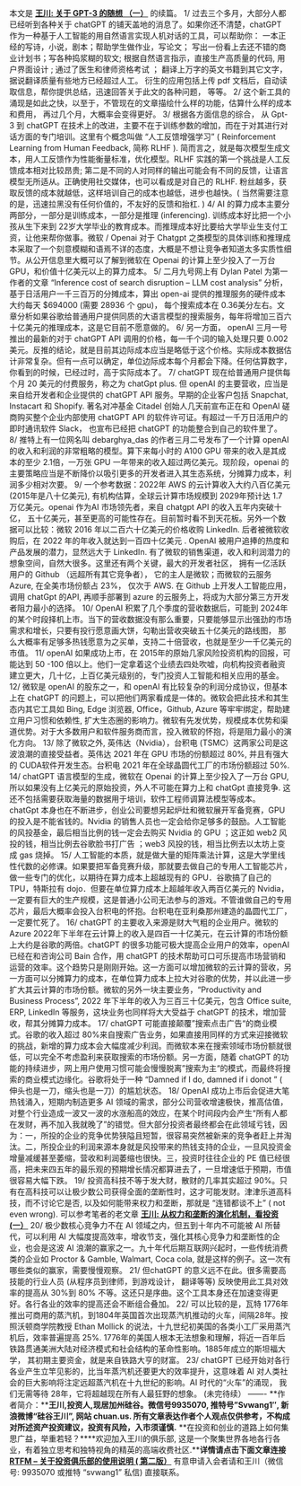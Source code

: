 本文是 [**王川: 关于 GPT-3 的随想 （一）**](https://chuan.us/archives/<https:/chuan.us/archives/155>) 的续篇。
1/ 过去三个多月，大部分人都已经听到各种关于 chatGPT 的铺天盖地的消息了。如果你还不清楚，chatGPT 作为一种基于人工智能的用自然语言实现人机对话的工具，可以帮助你：
一本正经的写诗，小说，剧本；帮助学生做作业，写论文； 写出一份看上去还不错的商业计划书；写各种捣浆糊的软文; 根据自然语言指示，直接生产高质量的代码, 用户界面设计 ; 通过了医生和律师资格考试 ； 翻译上万字的英文书籍到其它文字，据说翻译质量有些地方已经超过人工。
衍生的应用包括上传 pdf 文档后，自动读取信息，帮你提供总结，迅速回答关于此文的各种问题， 等等。
2/ 这个新工具的涌现是如此之快，以至于，不管现在的文章描绘什么样的功能，估算什么样的成本和费用， 再过几个月，大概率会变得更好。
3/ 根据各方面信息的综合， 从 Gpt-3 到 chatGPT 在技术上的改进，主要不在于训练参数的增加，而在于对其进行对话方面的专门培训。这里有个概念叫做 “人工反馈增强学习” ( Reinforcement Learning from Human Feedback, 简称 RLHF ). 简而言之，就是每次模型生成文本，用人工反馈作为性能衡量标准，优化模型。RLHF 实践的第一个挑战是人工反馈成本相对比较昂贵; 第二是不同的人对同样的输出可能会有不同的反馈，让语言模型无所适从。正确使用社交媒体，也可以看成是对自己的 RLHF. 粉丝越多，获取反馈的成本就越低，这样培训自己的成本也越低，进步也越快。( 当然需要注意的是，迅速拉黑没有任何价值的，不友好的反馈和抬杠. )
4/ AI 的算力成本主要分两部分，一部分是训练成本，一部分是推理 (inferencing). 训练成本好比把一个小孩从生下来到 22岁大学毕业的教育成本。而推理成本好比要给大学毕业生支付工资，让他来帮你做事。微软 / Openai 对于 Chatgpt 之类模型的具体训练和推理成本采取了一个刻意模糊和语焉不详的态度，大概是不想让竞争者知道太多实质性细节。从公开信息里大概可以了解到微软在 Openai 的计算上至少投入了一万台 GPU，和价值十亿美元以上的算力成本。
5/ 二月九号网上有 Dylan Patel 为第一作者的文章 “Inference cost of search disruption – LLM cost analysis” 分析，基于日活用户一千三百万的分摊成本，算出 open-ai 提供的推理服务的硬件成本大约每天 $694000 (需要 28936 个 gpu)， 每个搜索成本在 0.36美分左右。文章分析如果谷歌给普通用户提供同质的大语言模型的搜索服务，每年将增加三百六十亿美元的推理成本，这是它目前不愿意做的。
6/ 另一方面， openAI 三月一号推出的最新的对于 chatGPT API 调用的价格，每一千个词的输入处理只要 0.002 美元。反推的结论，就是目前其边际成本应当是略低于这个价格。实际成本数据估计非常复杂。但有一点可以确定，单位边际成本每个月都会下降。任何估算数字，你看到的时候，已经过时，高于实际成本了。
7/ chatGPT 现在给普通用户提供每个月 20 美元的付费服务，称之为 chatGpt plus. 但 openAI 的主要营收，应当是来自给开发者和企业提供的 chatGPT API 服务。早期的企业客户包括 Snapchat, Instacart 和 Shopify. 著名对冲基金 Citadel 创始人几天前宣布正在和 OpenAI 磋商购买整个企业内部使用 chatGPT API 的软件许可证。有超过一千万日活用户的即时通讯软件 Slack， 也宣布已经把 chatGPT 的功能整合到自己的软件里了。
8/ 推特上有一位网名叫 debarghya_das 的作者三月二号发布了一个计算 openAI 的收入和利润的非常粗略的模型。算下来每小时的 A100 GPU 带来的收入是其成本的至少 2.1倍，一万张 GPU 一年带来的收入超过两亿美元。现阶段，openai 的主要策略应当是不断降价以吸引更多的开发者进入其生态系统，分摊算力成本，利润多少相对次要。
9/ 一个参考数据：2022年 AWS 的云计算收入大约八百亿美元 (2015年是八十亿美元), 有机构估算，全球云计算市场规模到 2029年预计达 1.7 万亿美元。openai 作为AI 市场领先者，来自 chatgpt API 的收入五年内突破十亿， 五十亿美元，甚至更高的可能性存在。目前暂时看不到天花板。另外一个数据可以比较：微软 2016 年以二百六十亿美元的价格收购 LinkedIn. 后者被微软收购后，在 2022 年的年收入就达到一百四十亿美元 . OpenAI 被用户追捧的热度和产品发展的潜力，显然远大于 LinkedIn. 有了微软的销售渠道，收入和利润潜力的想象空间，自然大很多。这里还有两个关键，最大的开发者社区， 拥有一亿活跃用户的 Github （远超所有其它竞争者）， 它的主人是微软；而微软的云服务 Azure, 在全美市场份额占 23%， 仅次于 AWS. 在 Github 上开发人工智能应用，调用 chatGpt 的API, 再顺手部署到 azure 的云服务上，将成为大部分第三方开发者阻力最小的选择。
10/ OpenAI 积累了几个季度的营收数据后，可能到 2024年的某个时段择机上市。当下的营收数据没有那么重要，只要能够显示出强劲的市场需求和增长，只要有投行愿意画大饼，勾勒出营收突破五十亿美元的路线图， 那么大概率有足够多热钱愿意为之买单，支持二十倍营收，也就是至少一千亿美元的市值。
11/ openAI 如果成功上市，在 2015年的原始几家风险投资机构的回报，可能达到 50 -100 倍以上。他们一定拿着这个业绩去四处吹嘘，向机构投资者融资建立更大，几十亿，上百亿美元级别的，专门投资人工智能和相关应用的基金。
12/ 微软是 openAI 的股东之一，和 openAI 有比较复杂的利润分成协议，但基本上在 chatGPT 的问题上，可以把他们两家看成是一体的。微软会把此技术和其生态内其它工具如 Bing, Edge 浏览器, Office，Github, Azure 等牢牢绑定，帮助建立用户习惯和依赖性, 扩大生态圈的影响力。微软有先发优势，规模成本优势和渠道优势。对于大多数用户和软件服务商而言，投入微软的怀抱，将是阻力最小的演化方向。
13/ 除了微软之外, 英伟达（Nvidia），台积电 (TSMC）这两家公司是这波浪潮的直接受益者。英伟达 2021 年在 GPU 市场的份额超过 80%, 并且有强大的 CUDA软件开发生态。台积电 2021 年在全球晶圆代工厂的市场份额超过 50%.
14/ chatGPT 语言模型的生成，微软在 Openai 的计算上至少投入了一万台 GPU, 所以如果没有上亿美元的原始投资，外人不可能在算力上和 chatGpt 直接竞争. 这还不包括需要获取海量的数据用于培训，软件工程师调算法模型等成本。 chatGpt 本身也在不断进步，创业公司要想另起炉灶和微软展开军备竞赛，GPU 的投入是不能省钱的。Nvidia 的销售人员也一定会给你足够多的鼓励。人工智能的风投基金，最后相当比例的钱一定会去购买 Nvidia 的 GPU ；这正如 web2 风投的钱，相当比例去谷歌脸书打广告 ；web3 风投的钱，相当比例去以太坊上变成 gas 烧掉。
15/ 人工智能的本质，就是做大量的矩阵乘法计算，这是大学里线性代数的必修课。如果要把军备竞赛升级，那就要去做自己的专用人工智能芯片，做一些专门的优化，以期待在算力成本上超越现有的 GPU．谷歌搞了自己的 TPU，特斯拉有 dojo．但要在单位算力成本上超越年收入两百亿美元的 Nvidia，一定要有巨大的生产规模，这是普通小公司无法参与的游戏。不管谁做自己的专用芯片，最后大概率会投入台积电的怀抱。台积电在亚利桑那州建造的晶圆代工厂，一定要忙死了。
16/ chatGPT 的主要收入来源是财大气粗的企业用户。微软的 Azure 2022年下半年在云计算上的收入是四百一十亿美元，在云计算的市场份额上大约是谷歌的两倍。chatGPT 的很多功能可极大提高企业用户的效率，openAI 已经在和咨询公司 Bain 合作，用 chatGPT 的技术帮助可口可乐提高市场营销和运营的效率。这个趋势只是刚刚开始。这一方面可以增加微软的云计算的营收，另一方面可以分摊算力的成本，在单位算力成本上拉大对谷歌的优势，并以此进一步扩大其云计算的市场份额。微软的另外一块主要业务，“Productivity and Business Process”, 2022 年下半年的收入为三百三十亿美元，包含 Office suite, ERP, LinkedIn 等服务，这块业务也同样将大大受益于 chatGPT 的技术，增加营收，帮其分摊算力成本。
17/ chatGPT 可能直接颠覆”搜索点击广告“的商业模式。谷歌的收入超过 80%来自搜索广告业务，如果直接用同样的方式来迎接微软的挑战，新增的算力成本会大幅度减少利润。而微软本来在搜索领域市场份额就很低，可以完全不考虑盈利来获取搜索的市场份额。另一方面，随着 chatGPT 的功能的持续进步，网上用户使用习惯可能会慢慢脱离”搜索为主“的模式，而最终将搜索的商业模式边缘化。谷歌将处于一种 “Damned if I do, damned if i donot ” ( 伸头也是一刀，缩头也是一刀）的尴尬状态。
18/ OpenAI 成功上市后会促进大笔热钱涌入，短期内制造更多 AI 领域的需求，部分公司营收增速极快，推高估值，对整个行业造成一波又一波的水涨船高的效应，在某个时间段内会产生“所有人都在发财，再不加入我就晚了”的错觉。但大部分投资者最终都会在此领域亏钱，因为：一，所投的企业的竞争优势狭隘且短暂，很容易突然被新来的竞争者赶上并淘汰。二，所投企业的利润来源本身就是风投带来的热钱支持的企业，一旦风投资金增量减缓甚至萎缩，营收和利润萎缩也很快。三，投资时往往企业的 PE 值已经很高，把未来四五年的最乐观的预期增长情况都算进去了，一旦增速低于预期，市值很容易大幅下跌。
19/ 投资高科技不等于发大财，散财的几率其实超过 90%。只有在高科技可以让极少数公司获得全面的垄断性时，这才可能发财。津津乐道高科技，而不讨论它是否, 以及如何能带来权力和垄断，那就是 “连错都谈不上” ( not even wrong). 可以参考笔者的老文章 [**王川: 从权力和垄断的演化机制，看投资(一）**](https://chuan.us/archives/<https:/chuan.us/archives/868>)
20/ 极少数核心竞争力不在 AI 领域之内，但五到十年内不可能被 AI 所替代，可以利用 AI 大幅度提高效率，增收节支，强化其核心竞争力和垄断性的企业，也会是这波 AI 浪潮的赢家之一。九十年代后期互联网兴起时，一些传统消费类的企业如 Proctor & Gamble, Walmart, Coca cola, 就是这样的例子。这一次有哪些类似的赢家，需要慢慢观察。
21/ 但chatGPT 的意义远不在此。很多需要高技能的行业人员 (从程序员到律师，到游戏设计， 翻译等等) 反映使用此工具对效率的提高从 30%到 80% 不等。这还只是序曲。这个工具本身还在加速变得更好。各行各业的效率的提高还会不断组合叠加。
22/ 可以比较的是，瓦特 1776年推出可商用的蒸汽机，到1804年英国首次出现蒸汽机推动的火车，间隔28年。按照沃顿商学院教授 Ethan Mollick 的说法，十九世纪初美国的各类小工厂采用蒸汽机后，效率普遍提高 25%. 1776年的美国人根本无法想象和理解，将近一百年后铁路贯通美洲大陆对经济模式和社会结构的革命性影响。1885年成立的斯坦福大学， 其初期主要资金，就是来自铁路大亨的财富。
23/ chatGPT 已经开始对各行各业产生立竿见影的，比当年蒸汽机还要更大的效率提升，这意味着 AI 对人类社会的巨大影响将注定远超蒸汽机在十九世纪的影响。AI 时代的“火车”的涌现， 我们无需等待 28年，它将超越现在所有人最狂野的想象。
(未完待续）
——-
**作者简介：****王川,投资人,现居加州硅谷。****微信号9935070, 推特号”Svwang1″, 新浪微博****“硅谷王川”, 网站 chuan.us. 所有文章表达作者个人观点仅供参考，不构成对所述资产投资建议，投资有风险，入市须谨慎.**
**在投资和创业的道路上如何集思广益，举重若轻？****欢迎加入王川的俱乐部, 这是一个聚集世界各地各行各业，有着独立思考和独特视角的精英的高端收费社区.****详情请点击下面文章连接**
[**RTFM – 关于投资俱乐部的使用说明 ( 第二版）**](https://chuan.us/archives/<https:/chuan.us/club>)
有意申请入会者请和王川（微信号: 9935070 或推特 “svwang1” 私信) 直接联系。
